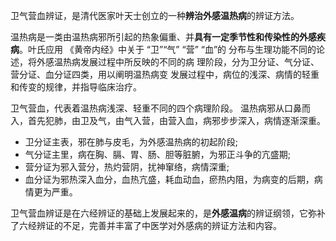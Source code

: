 卫气营血辨证，是清代医家叶天士创立的一种**辨治外感温热病**的辨证方法。

温热病是一类由温热病邪所引起的热象偏重、并**具有一定季节性和传染性的外感疾病**。叶氏应用 《黄帝内经》中关于 “卫”“气” “营” “血”的 分布与生理功能不同的论述，将外感温热病发展过程中所反映的不同的病 理阶段，分为卫分证、气分证、营分证、血分证四类，用以阐明温热病变 发展过程中，病位的浅深、病情的轻重和传变的规律，并指导临床治疗。

卫气营血，代表着温热病浅深、轻重不同的四个病理阶段。
温热病邪从口鼻而入，首先犯肺，由卫及气，由气入营，由营入血，病邪步步深入，病情逐渐深重。

- 卫分证主表，邪在肺与皮毛，为外感温热病的初起阶段;
- 气分证主里，病在胸、膈、胃、肠、胆等脏腑，为邪正斗争的亢盛期;
- 营分证为邪入营分，热灼营阴，扰神窜络，病情深重;
- 血分证为邪热深入血分，血热亢盛，耗血动血，瘀热内阻，为病变的后期，病情更为严重。

卫气营血辨证是在六经辨证的基础上发展起来的，是**外感温病**的辨证纲领，它弥补了六经辨证的不足，完善并丰富了中医学对外感病的辨证方法和内容。